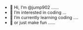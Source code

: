 - 👋 Hi, I’m @jump902 ......
- 👀 I’m interested in coding ...
- 🌱 I’m currently learning coding ....
- 🌱 or just make fun ......

<!---
jump902/jump902 is a ✨ special ✨ repository because its `README.md` (this file) appears on your GitHub profile.
You can click the Preview link to take a look at your changes.
--->
